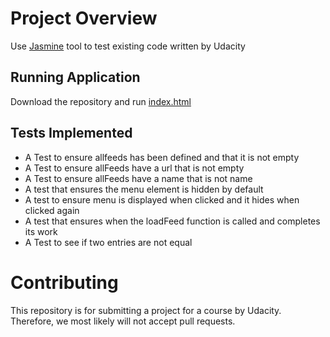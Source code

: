 # Project Overview

Use [Jasmine](http://jasmine.github.io/) tool to test existing code written by Udacity


## Running Application

Download the repository and run [index.html](./index.html)


## Tests Implemented
* A Test to ensure allfeeds has been defined and that it is not empty
* A Test to ensure allFeeds have a url that is not empty
* A Test  to ensure allFeeds have a name that is not name
* A test that ensures the menu element is hidden by default
* A test to ensure menu is displayed when clicked and it hides when clicked again
* A test that ensures when the loadFeed function is called and completes its work
* A Test to see if two entries are not equal



# Contributing

This repository is for submitting a project for a course by Udacity. Therefore, we most likely will not accept pull requests.
